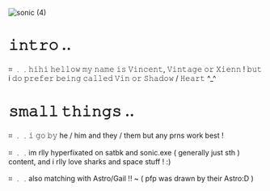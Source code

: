 ![sonic (4)](https://github.com/user-attachments/assets/07a9b48c-04d2-4650-8599-63ed0dbb8177)


# 𝚒𝚗𝚝𝚛𝚘 .. 
⌗ ﹒﹒𝚑𝚒𝚑𝚒 𝚑𝚎𝚕𝚕𝚘𝚠 𝚖𝚢 𝚗𝚊𝚖𝚎 𝚒𝚜 𝚅𝚒𝚗𝚌𝚎𝚗𝚝, 𝚅𝚒𝚗𝚝𝚊𝚐𝚎 𝚘𝚛 𝚇𝚒𝚎𝚗𝚗 ! 𝚋𝚞𝚝 i 𝚍𝚘 𝚙𝚛𝚎𝚏𝚎𝚛 𝚋𝚎𝚒𝚗𝚐 𝚌𝚊𝚕𝚕𝚎𝚍 𝚅𝚒𝚗 𝚘𝚛 𝚂𝚑𝚊𝚍𝚘𝚠 / 𝙷𝚎𝚊𝚛𝚝 ^_^

# 𝚜𝚖𝚊𝚕𝚕 𝚝𝚑𝚒𝚗𝚐𝚜 .. 
⌗ ﹒﹒𝚒 𝚐𝚘 𝚋𝚢 he / him and they / them but any prns work best ! 

⌗ ﹒﹒im rlly hyperfixated on satbk and sonic.exe ( generally just sth ) content, and i rlly love sharks and space stuff ! :)

⌗ ﹒﹒also matching with Astro/Gail !! ~ ( pfp was drawn by their Astro:D ) 
